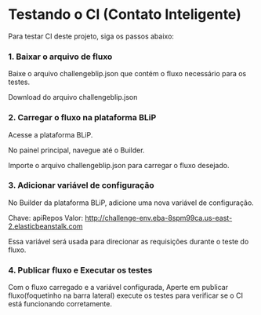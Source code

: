 # Testando o CI (Contato Inteligente)
Para testar CI deste projeto, siga os passos abaixo:

### 1. Baixar o arquivo de fluxo

Baixe o arquivo challengeblip.json que contém o fluxo necessário para os testes.

Download do arquivo challengeblip.json

### 2. Carregar o fluxo na plataforma BLiP

Acesse a plataforma BLiP.

No painel principal, navegue até o Builder.

Importe o arquivo challengeblip.json para carregar o fluxo desejado.

### 3. Adicionar variável de configuração

No Builder da plataforma BLiP, adicione uma nova variável de configuração.

Chave: apiRepos
Valor: http://challenge-env.eba-8spm99ca.us-east-2.elasticbeanstalk.com

Essa variável será usada para direcionar as requisições durante o teste do fluxo.

### 4. Publicar fluxo e  Executar os testes

Com o fluxo carregado e a variável configurada, Aperte em publicar fluxo(foquetinho na barra lateral) execute os testes para verificar se o CI está funcionando corretamente.

